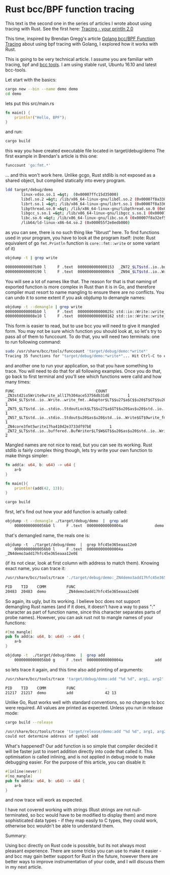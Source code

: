 # Rust bcc/BPF function tracing

This text is the second one in the series of articles I wrote about using tracing with Rust. See the first here: [Tracing - your println 2.0](../part1.md)

This time, inspired by Brendan Gregg's article [Golang bcc/BPF Function Tracing](http://www.brendangregg.com/blog/2017-01-31/golang-bcc-bpf-function-tracing.html) about using bpf tracing with Golang, I explored how it works with Rust.

This is going to be very technical article. I assume you are familiar with tracing, bpf and [bcc tools](https://github.com/iovisor/bcc).
I am using stable rust, Ubuntu 16.10 and latest bcc-tools.

Let start with the basics:

```sh
cargo new --bin --name demo demo
cd demo
```

lets put this src/main.rs
```rust
fn main() {
    println!("Hello, BPF");
}
```
and run:
```sh
cargo build
```
this way you have created executable file located in target/debug/demo
The first example in Brendan's article is this one:
```sh
funccount 'go:fmt.*'
```
... and this won't work here. Unlike gcgo, Rust stdlib is not exposed as a shared object,  but compiled statically into every program.
```sh
ldd target/debug/demo  
       linux-vdso.so.1 =&gt;  (0x00007ffc15d35000) 
       libdl.so.2 =&gt; /lib/x86_64-linux-gnu/libdl.so.2 (0x00007f8a338f9000) 
       librt.so.1 =&gt; /lib/x86_64-linux-gnu/librt.so.1 (0x00007f8a336f1000) 
       libpthread.so.0 =&gt; /lib/x86_64-linux-gnu/libpthread.so.0 (0x00007f8a334d3000) 
       libgcc_s.so.1 =&gt; /lib/x86_64-linux-gnu/libgcc_s.so.1 (0x00007f8a332bc000) 
       libc.so.6 =&gt; /lib/x86_64-linux-gnu/libc.so.6 (0x00007f8a32ef5000) 
       /lib64/ld-linux-x86-64.so.2 (0x000055f2e8edb000)
```
as you can see, there is no such thing like "librust" here.
To find functions used in your program, you have to look at the program itself:
(note: Rust equivalent of go `fmt.Println` function is `core::fmt::write` or some variant of it)
```sh
objdump -t | grep write

0000000000007b80 l     F .text  0000000000000153  _ZN72_$LT$std..io..buffered..BufWriter$LT$W$GT$$u20$as$u20$std..io..Write$GT$5write17h0106b162517f717eE 
0000000000009190 l     F .text  00000000000000c6  _ZN94_$LT$std..io..Write..write_fmt..Adaptor$LT$$u27$a$C$$u20$T$GT$$u20$as$u20$core..fmt..Write$GT$9write_str17h60e0256dabd7fb9fE
```

You will see a lot of names like that. The reason for that is that naming of exported function is more complex in Rust than it is in Go, and therefore compiler must resort to name mangling to ensure there are no conflicts. You can undo it to some extent if you ask objdump to demangle names:
```sh
objdump -t --demangle | grep write
0000000000008bb0 l     F .text  000000000000025c std::io::Write::write_all::h304ace53756db31d 
0000000000008e10 l     F .text  0000000000000162 std::io::Write::write_all::h7c10a51290981adc
```
This form is easier to read, but to use bcc you will need to give it mangled form. You may not be sure which function you should look at, so let's try to pass all of them to funccount. To do that, you will need two terminals: one to run following command:
```sh
sudo /usr/share/bcc/tools/funccount 'target/debug/demo:*write*' 
Tracing 35 functions for "target/debug/demo:*write*"... Hit Ctrl-C to end. 
```
and another one to run your application, so that you have something to trace. You will need to do that for all following examples. Once you do that, go back to first terminal and you'll see which functions were calld and how many times:

```
FUNC                                    COUNT 
_ZN3std2io5Write9write_all17h304ace53756db31dE        1 
_ZN94_$LT$std..io..Write..write_fmt..Adaptor$LT$$u27$a$C$$u20$T$GT$$u20$as$u20$core..fmt..Write$GT$9write_str17h60e0256dabd7fb9fE        1 
_ZN75_$LT$std..io..stdio..StdoutLock$LT$$u27$a$GT$$u20$as$u20$std..io..Write$GT$5write17h2ed843efb0ae4a51E        1 
_ZN57_$LT$std..io..stdio..Stdout$u20$as$u20$std..io..Write$GT$9write_fmt17hc45e966c4ed23748E        1 
_ZN4core3fmt5write17ha410d2e3733df97bE        1 
_ZN72_$LT$std..io..buffered..BufWriter$LT$W$GT$$u20$as$u20$std..io..Write$GT$5write17h0106b162517f717eE        2
```
Mangled names are not nice to read, but you can see its working. Rust stdlib is fairly complex thing though, lets try write your own function to make things simpler:
```rust
fn add(a: u64, b: u64) -> u64 {
    a+b
}

fn main(){
    println!(add(42, 13));
}
```
```sh
cargo build 
```
first, let's find out how your add function is actually called:
```sh
objdump -t --demangle ./target/debug/demo  |  grep add
    00000000000056b0 l     F .text  000000000000004a              demo::add::hfc45e365eaaa12e0
```
that's demangled name, the reals one is:
```
objdump -t  ./target/debug/demo  |  grep hfc45e365eaaa12e0
    00000000000056b0 l     F .text  000000000000004a              _ZN4demo3add17hfc45e365eaaa12e0E
```
(if its not clear, look at first column with address to match them). Knowing exact name, you can trace it:
```sh
/usr/share/bcc/tools/trace './target/debug/demo:_ZN4demo3add17hfc45e365eaaa12e0E'

PID    TID    COMM         FUNC              
20483  20483  demo         _ZN4demo3add17hfc45e365eaaa12e0E
```
So again, its ugly, but its working. I believe bcc does not support demangling Rust names (and if it does, it doesn't have a way to pass ":" character as part of function name, since this character separates parts of probe names).
However, you can ask rust not to mangle names of your functions:
```rust
#[no_mangle]
pub fn add(a: u64, b: u64) -> u64 {
    a+b
}
```
```sh
objdump -t  ./target/debug/demo  |  grep add
    00000000000056b0 g     F .text  000000000000004a              add
```

so lets trace it again, and this time also add printing of arguments:
```sh
/usr/share/bcc/tools/trace 'target/debug/demo:add "%d %d", arg1, arg2'

PID    TID    COMM         FUNC             -
21217  21217  demo         add              42 13
```
Unlike Go, Rust works well with standard conventions, so no changes to bcc were required. All values are printed as expected. Unless you run in release mode:
```sh
cargo build --release

/usr/share/bcc/tools/trace 'target/release/demo:add "%d %d", arg1, arg2' 
could not determine address of symbol add
```
What's happened? Our add function is so simple that compiler decided it will be faster just to insert addition directly into code that called it. This optimisation is called inlining, and is not applied in debug mode to make debugging easier. For the purpose of this article, you can disable it:

```rust
#[inline(never)]
#[no_mangle]
pub fn add(a: u64, b: u64) -> u64 {
    a+b
}
```
and now trace will work as expected.

I have not covered working with strings (Rust strings are not null-terminated, so bcc would have to be modified to display them) and more sophisticated data types - if they map easily to C types, they could work, otherwise bcc wouldn't be able to understand them.

Summary:

Using bcc directly on Rust code is possible, but its not always most pleasant experience. There are some tricks you can use to make it easier - and bcc may gain better support for Rust in the future, however there are better ways to improve instrumentation of your code, and I will discuss them in my next article.
